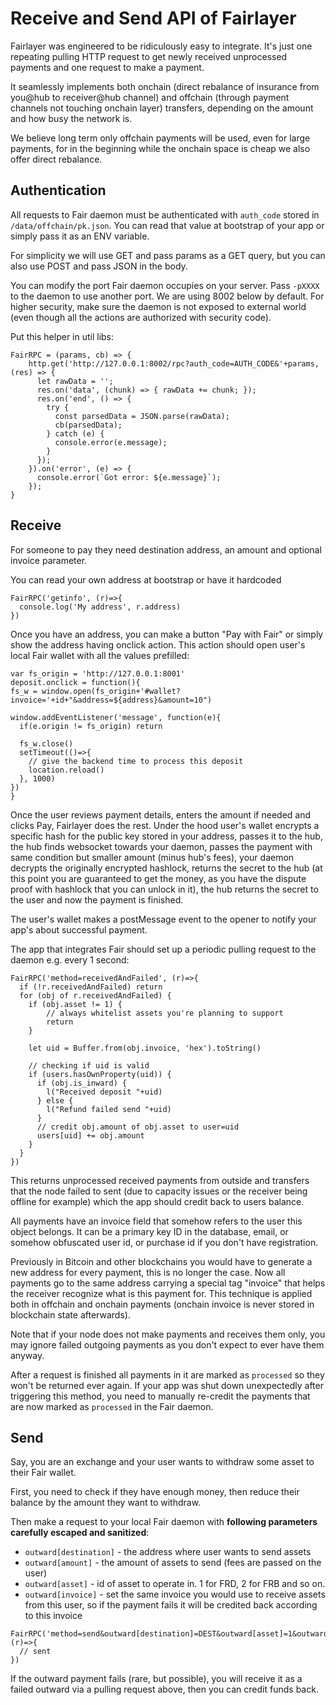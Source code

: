 # Receive and Send API of Fairlayer

Fairlayer was engineered to be ridiculously easy to integrate. It's just one repeating pulling HTTP request to get newly received unprocessed payments and one request to make a payment. 

It seamlessly implements both onchain (direct rebalance of insurance from you@hub to receiver@hub channel) and offchain (through payment channels not touching onchain layer) transfers, depending on the amount and how busy the network is. 

We believe long term only offchain payments will be used, even for large payments, for in the beginning while the onchain space is cheap we also offer direct rebalance.

## Authentication

All requests to Fair daemon must be authenticated with `auth_code` stored in `/data/offchain/pk.json`. You can read that value at bootstrap of your app or simply pass it as an ENV variable.

For simplicity we will use GET and pass params as a GET query, but you can also use POST and pass JSON in the body.

You can modify the port Fair daemon occupies on your server. Pass `-pXXXX` to the daemon to use another port. We are using 8002 below by default. For higher security, make sure the daemon is not exposed to external world (even though all the actions are authorized with security code).

Put this helper in util libs:

```
FairRPC = (params, cb) => {
	http.get('http://127.0.0.1:8002/rpc?auth_code=AUTH_CODE&'+params, (res) => {
	  let rawData = '';
	  res.on('data', (chunk) => { rawData += chunk; });
	  res.on('end', () => {
	    try {
	      const parsedData = JSON.parse(rawData);
	      cb(parsedData);
	    } catch (e) {
	      console.error(e.message);
	    }
	  });
	}).on('error', (e) => {
	  console.error(`Got error: ${e.message}`);
	});
}
```

## Receive

For someone to pay they need destination address, an amount and optional invoice parameter.

You can read your own address at bootstrap or have it hardcoded 

```
FairRPC('getinfo', (r)=>{
  console.log('My address', r.address)
})
```

Once you have an address, you can make a button "Pay with Fair" or simply show the address having onclick action. This action should open user's local Fair wallet with all the values prefilled:

```
var fs_origin = 'http://127.0.0.1:8001'
deposit.onclick = function(){
fs_w = window.open(fs_origin+'#wallet?invoice='+id+"&address=${address}&amount=10")

window.addEventListener('message', function(e){
  if(e.origin != fs_origin) return

  fs_w.close()
  setTimeout(()=>{
  	// give the backend time to process this deposit
    location.reload()
  }, 1000)
})
}
```

Once the user reviews payment details, enters the amount if needed and clicks Pay, Fairlayer does the rest. Under the hood user's wallet encrypts a specific hash for the public key stored in your address, passes it to the hub, the hub finds websocket towards your daemon, passes the payment with same condition but smaller amount (minus hub's fees), your daemon decrypts the originally encrypted hashlock, returns the secret to the hub (at this point you are guaranteed to get the money, as you have the dispute proof with hashlock that you can unlock in it), the hub returns the secret to the user and now the payment is finished. 

The user's wallet makes a postMessage event to the opener to notify your app's about successful payment.

The app that integrates Fair should set up a periodic pulling request to the daemon e.g. every 1 second:

```
FairRPC('method=receivedAndFailed', (r)=>{
  if (!r.receivedAndFailed) return
  for (obj of r.receivedAndFailed) {
  	if (obj.asset != 1) {
		// always whitelist assets you're planning to support
		return 
  	}

    let uid = Buffer.from(obj.invoice, 'hex').toString()

    // checking if uid is valid
    if (users.hasOwnProperty(uid)) {
      if (obj.is_inward) {
        l("Received deposit "+uid)
      } else {
        l("Refund failed send "+uid)
      }
      // credit obj.amount of obj.asset to user=uid
      users[uid] += obj.amount
    }
  }
})
```

This returns unprocessed received payments from outside and transfers that the node failed to sent (due to capacity issues or the receiver being offline for example) which the app should credit back to users balance.

All payments have an invoice field that somehow refers to the user this object belongs. It can be a primary key ID in the database, email, or somehow obfuscated user id, or purchase id if you don't have registration. 

Previously in Bitcoin and other blockchains you would have to generate a new address for every payment, this is no longer the case. Now all payments go to the same address carrying a special tag "invoice" that helps the receiver recognize what is this payment for. This technique is applied both in offchain and onchain payments (onchain invoice is never stored in blockchain state afterwards). 

Note that if your node does not make payments and receives them only, you may ignore failed outgoing payments as you don't expect to ever have them anyway.

After a request is finished all payments in it are marked as `processed` so they won't be returned ever again. If your app was shut down unexpectedly after triggering this method, you need to manually re-credit the payments that are now marked as `processed` in the Fair daemon.

## Send

Say, you are an exchange and your user wants to withdraw some asset to their Fair wallet.

First, you need to check if they have enough money, then reduce their balance by the amount they want to withdraw. 

Then make a request to your local Fair daemon with **following parameters carefully escaped and sanitized**:

* `outward[destination]` - the address where user wants to send assets
* `outward[amount]` - the amount of assets to send (fees are passed on the user)
* `outward[asset]` - id of asset to operate in. 1 for FRD, 2 for FRB and so on.
* `outward[invoice]` - set the same invoice you would use to receive assets from this user, so if the payment fails it will be credited back according to this invoice


```
FairRPC('method=send&outward[destination]=DEST&outward[asset]=1&outward[amount]=200&outward[invoice]=INVOICE', (r)=>{
  // sent
})
```



If the outward payment fails (rare, but possible), you will receive it as a failed outward via a pulling request above, then you can credit funds back.




